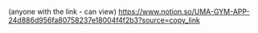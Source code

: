 (anyone with the link - can view)
https://www.notion.so/UMA-GYM-APP-24d886d956fa80758237e18004f4f2b3?source=copy_link

